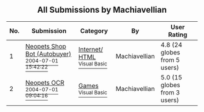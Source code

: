 ﻿<div align="center">

## All Submissions by Machiavellian

</div>

No.  | Submission | Category | By   | User Rating
---- | ---------- | -------- | ---- | -----------
1 | [Neopets Shop Bot \(Autobuyer\)<br /><sup>2004-07-01 15:42:22</sup>](https://github.com/Planet-Source-Code/machiavellian-neopets-shop-bot-autobuyer__1-54478) | [Internet/ HTML<br /><sup>Visual Basic</sup>](../ByCategory/internet-html__1-34.md) | Machiavellian | 4.8 (24 globes from 5 users)
2 | [Neopets OCR<br /><sup>2004-07-01 09:04:16</sup>](https://github.com/Planet-Source-Code/machiavellian-neopets-ocr__1-54676) | [Games<br /><sup>Visual Basic</sup>](../ByCategory/games__1-38.md) | Machiavellian | 5.0 (15 globes from 3 users)
